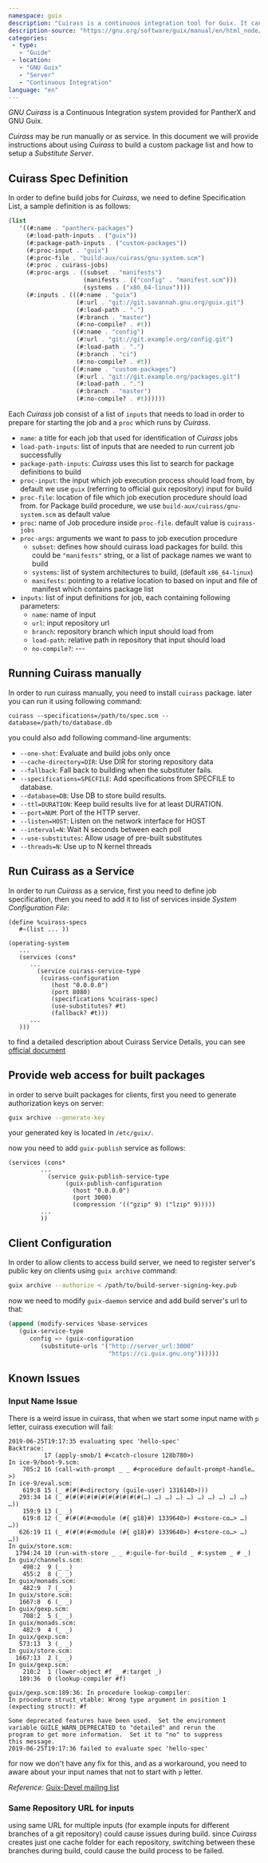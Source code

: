 ```yaml
---
namespace: guix
description: "Cuirass is a continuous integration tool for Guix. It can be used both for development and for providing substitutes to others."
description-source: "https://gnu.org/software/guix/manual/en/html_node/Continuous-Integration.html"
categories:
 - type:
   - "Guide"
 - location:
   - "GNU Guix"
   - "Server"
   - "Continuous Integration"
language: "en"
---
```


_GNU Cuirass_ is a Continuous Integration system provided for PantherX and GNU Guix. 

_Cuirass_ may be run manually or as service. In this document we will provide instructions about using _Cuirass_ to build a custom package list and how to
setup a _Substitute Server_.

## Cuirass Spec Definition
In order to define build jobs for _Cuirass_, we need to define Specification List, a sample definition is as follows:

```scheme
(list
   '((#:name . "pantherx-packages")
     (#:load-path-inputs . ("guix"))
     (#:package-path-inputs . ("custom-packages"))
     (#:proc-input . "guix")
     (#:proc-file . "build-aux/cuirass/gnu-system.scm")
     (#:proc . cuirass-jobs)
     (#:proc-args . ((subset . "manifests")
                     (manifests . (("config" . "manifest.scm")))
                     (systems . ("x86_64-linux"))))
     (#:inputs . (((#:name . "guix")
                   (#:url . "git://git.savannah.gnu.org/guix.git")
                   (#:load-path . ".")
                   (#:branch . "master")
                   (#:no-compile? . #t))
                  ((#:name . "config")
                   (#:url . "git://git.example.org/config.git")
                   (#:load-path . ".")
                   (#:branch . "ci")
                   (#:no-compile? . #t))
      		      ((#:name . "custom-packages")
      		       (#:url . "git://git.example.org/packages.git")
      		       (#:load-path . ".")
      		       (#:branch . "master")
      		       (#:no-compile? . #t))))))
```

Each _Cuirass_ job consist of a list of `inputs` that needs to load in order to prepare for starting the job
and a `proc` which runs by _Cuirass_.

- `name`: a title for each job that used for identification of _Cuirass_ jobs
- `load-path-inputs`: list of inputs that are needed to run current job successfully
- `package-path-inputs`: _Cuirass_ uses this list to search for package definitions to build
- `proc-input`: the input which job execution process should load from, by default we use `guix` (referring to
official guix repository) input for build
- `proc-file`: location of file which job execution procedure should load from. for Package build procedure,
we use `build-aux/cuirass/gnu-system.scm` as default value
- `proc`: name of Job procedure inside `proc-file`. default value is `cuirass-jobs`
- `proc-args`: arguments we want to pass to job execution procedure
   - `subset`: defines how should cuirass load packages for build. this could be `"manifests"` string, or a
   list of package names we want to build
   - `systems`: list of system architectures to build, (default `x86_64-linux`)
   - `manifests`: pointing to a relative location to based on input and file of manifest which contains
   package list
- `inputs`: list of input definitions for job, each containing following parameters:
   - `name`: name of input
   - `url`: input repository url
   - `branch`: repository branch which input should load from
   - `load-path`: relative path in repository that input should load
   - `no-compile?`: ---


## Running Cuirass manually
In order to run cuirass manually, you need to install `cuirass` package. later you can run it using following command:

```shell
cuirass --specifications=/path/to/spec.scm --database=/path/to/database.db
```

you could also add following command-line arguments:

- `--one-shot`: Evaluate and build jobs only once
- `--cache-directory=DIR`:     Use DIR for storing repository data
- `--fallback`:                Fall back to building when the substituter fails.
- `--specifications=SPECFILE`: Add specifications from SPECFILE to database.
- `--database=DB`:             Use DB to store build results.
- `--ttl=DURATION`:            Keep build results live for at least DURATION.
- `--port=NUM`:                Port of the HTTP server.
- `--listen=HOST`:             Listen on the network interface for HOST
- `--interval=N`:              Wait N seconds between each poll
- `--use-substitutes`:         Allow usage of pre-built substitutes
- `--threads=N`:               Use up to N kernel threads


## Run Cuirass as a Service
In order to run _Cuirass_ as a service, first you need to define job specification, then you need to add it to list of
services inside _System Configuration File_:

```
(define %cuirass-specs
   #~(list ... ))

(operating-system
   ...
   (services (cons*
      ...
		(service cuirass-service-type
         (cuirass-configuration
            (host "0.0.0.0")
            (port 8080)
            (specifications %cuirass-spec)
            (use-substitutes? #t)
            (fallback? #t)))
      ...
   )))
```

to find a detailed description about Cuirass Service Details, you can see
[official document](https://www.gnu.org/software/guix/manual/en/html_node/Continuous-Integration.html)


## Provide web access for built packages
in order to serve built packages for clients, first you need to generate authorization keys on server:

```bash
guix archive --generate-key
```
your generated key is located in `/etc/guix/`.

now you need to add `guix-publish` service as follows:

```
(services (cons*
         ...
		   (service guix-publish-service-type
			    (guix-publish-configuration
			      (host "0.0.0.0")
			      (port 3000)
			      (compression '(("gzip" 9) ("lzip" 9)))))
         ...
         ))
```

## Client Configuration
In order to allow clients to access build server, we need to register server's
public key on clients using `guix archive` command:

```bash
guix archive --authorize < /path/to/build-server-signing-key.pub
```

now we need to modify `guix-daemon` service and add build server's url to that:

```scheme
(append (modify-services %base-services
   (guix-service-type
      config => (guix-configuration
         (substitute-urls '("http://server_url:3000"
                            "https://ci.guix.gnu.org"))))))
```


## Known Issues

### Input Name Issue
There is a weird issue in cuirass, that when we start some input name with `p` letter, cuirass execution will fail:

```
2019-06-25T19:17:35 evaluating spec 'hello-spec'
Backtrace:
          17 (apply-smob/1 #<catch-closure 128b780>)
In ice-9/boot-9.scm:
    705:2 16 (call-with-prompt _ _ #<procedure default-prompt-handle…>)
In ice-9/eval.scm:
    619:8 15 (_ #(#(#<directory (guile-user) 1316140>)))
   293:34 14 (_ #(#(#(#(#(#(#(#(#(#(#(…) …) …) …) …) …) …) …) …) …) …))
    159:9 13 (_ _)
    619:8 12 (_ #(#(#(#<module (#{ g18}#) 1339640>) #<store-co…> …) …))
   626:19 11 (_ #(#(#(#<module (#{ g18}#) 1339640>) #<store-co…> …) …))
In guix/store.scm:
  1794:24 10 (run-with-store _ _ #:guile-for-build _ #:system _ # _)
In guix/channels.scm:
    498:2  9 (_ _)
    455:2  8 (_ _)
In guix/monads.scm:
    482:9  7 (_ _)
In guix/store.scm:
   1667:8  6 (_ _)
In guix/gexp.scm:
    708:2  5 (_ _)
In guix/monads.scm:
    482:9  4 (_ _)
In guix/gexp.scm:
   573:13  3 (_ _)
In guix/store.scm:
  1667:13  2 (_ _)
In guix/gexp.scm:
    210:2  1 (lower-object #f _ #:target _)
   189:36  0 (lookup-compiler #f)

guix/gexp.scm:189:36: In procedure lookup-compiler:
In procedure struct_vtable: Wrong type argument in position 1 (expecting struct): #f

Some deprecated features have been used.  Set the environment
variable GUILE_WARN_DEPRECATED to "detailed" and rerun the
program to get more information.  Set it to "no" to suppress
this message.
2019-06-25T19:17:36 failed to evaluate spec 'hello-spec'
```

for now we don't have any fix for this, and as a workaround, you need to aware about your input names
that not to start with `p` letter.

*Reference:* [Guix-Devel mailing list](https://debbugs.gnu.org/cgi/bugreport.cgi?bug=36378)

### Same Repository URL for inputs

using same URL for multiple inputs (for example inputs for different branches of a git repository)
could cause issues during build. since _Cuirass_ creates just one cache folder for each repository,
switching between these branches during build, could cause the build process to be failed.

